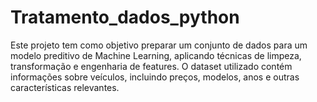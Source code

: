 # Tratamento_dados_python
Este projeto tem como objetivo preparar um conjunto de dados para um modelo preditivo de Machine Learning, aplicando técnicas de limpeza, transformação e engenharia de features. O dataset utilizado contém informações sobre veículos, incluindo preços, modelos, anos e outras características relevantes.

